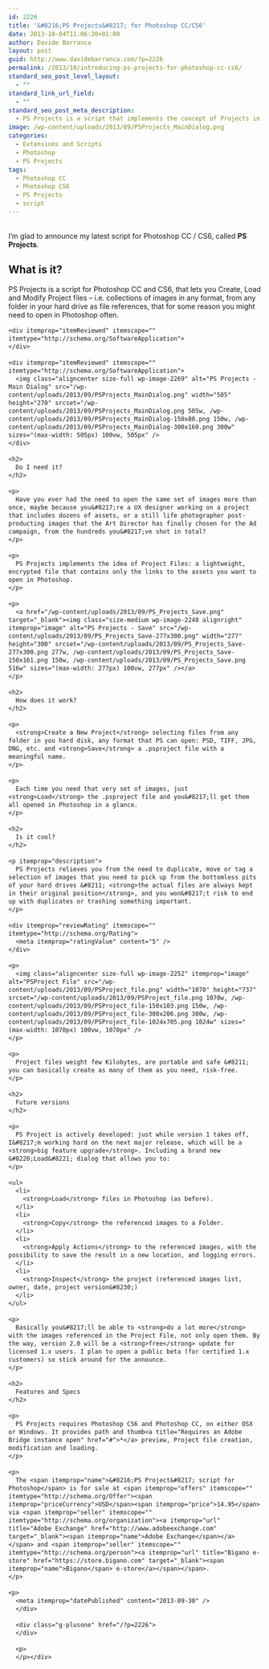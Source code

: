 ```yaml
---
id: 2226
title: '&#8216;PS Projects&#8217; for Photoshop CC/CS6'
date: 2013-10-04T11:06:20+01:00
author: Davide Barranca
layout: post
guid: http://www.davidebarranca.com/?p=2226
permalink: /2013/10/introducing-ps-projects-for-photoshop-cc-cs6/
standard_seo_post_level_layout:
  - ""
standard_link_url_field:
  - ""
standard_seo_post_meta_description:
  - PS Projects is a script that implements the concept of Projects in Photoshop CC / CS6, letting you Create, Load and Modify project files.
image: /wp-content/uploads/2013/09/PSProjects_MainDialog.png
categories:
  - Extensions and Scripts
  - Photoshop
  - PS Projects
tags:
  - Photoshop CC
  - Photoshop CS6
  - PS Projects
  - script
---
```

<div class="pf-content">
  <p>
    <br /> I&#8217;m glad to announce my latest script for Photoshop CC / CS6, called <strong>PS Projects</strong>.
  </p>

  <p>
    <!--more-->
  </p>

  <h2>
    What is it?
  </h2>

  <div itemscope="" itemtype="http://schema.org/Review">
    <div itemprop="itemReviewed" itemscope="" itemtype="http://schema.org/SoftwareApplication">
      <p>
        <span itemprop="description"><span itemprop="name">PS Projects</span> is a <span itemprop="applicationCategory">script</span> for <span itemprop="applicationSuite">Photoshop</span> CC and CS6, that lets you Create, Load and Modify Project files &#8211; i.e. collections of images in any format, from any folder in your hard drive as file references, that for some reason you might need to open in Photoshop often.</span>
      </p>
    </div>

    <div itemprop="itemReviewed" itemscope="" itemtype="http://schema.org/SoftwareApplication">
    </div>

    <div itemprop="itemReviewed" itemscope="" itemtype="http://schema.org/SoftwareApplication">
      <img class="aligncenter size-full wp-image-2269" alt="PS Projects - Main Dialog" src="/wp-content/uploads/2013/09/PSProjects_MainDialog.png" width="505" height="270" srcset="/wp-content/uploads/2013/09/PSProjects_MainDialog.png 505w, /wp-content/uploads/2013/09/PSProjects_MainDialog-150x80.png 150w, /wp-content/uploads/2013/09/PSProjects_MainDialog-300x160.png 300w" sizes="(max-width: 505px) 100vw, 505px" />
    </div>

    <h2>
      Do I need it?
    </h2>

    <p>
      Have you ever had the need to open the same set of images more than once, maybe because you&#8217;re a UX designer working on a project that includes dozens of assets, or a still life photographer post-producting images that the Art Director has finally chosen for the Ad campaign, from the hundreds you&#8217;ve shot in total?
    </p>

    <p>
      PS Projects implements the idea of Project Files: a lightweight, encrypted file that contains only the links to the assets you want to open in Photoshop.
    </p>

    <p>
      <a href="/wp-content/uploads/2013/09/PS_Projects_Save.png" target="_blank"><img class="size-medium wp-image-2248 alignright" itemprop="image" alt="PS Projects - Save" src="/wp-content/uploads/2013/09/PS_Projects_Save-277x300.png" width="277" height="300" srcset="/wp-content/uploads/2013/09/PS_Projects_Save-277x300.png 277w, /wp-content/uploads/2013/09/PS_Projects_Save-150x161.png 150w, /wp-content/uploads/2013/09/PS_Projects_Save.png 516w" sizes="(max-width: 277px) 100vw, 277px" /></a>
    </p>

    <h2>
      How does it work?
    </h2>

    <p>
      <strong>Create a New Project</strong> selecting files from any folder in you hard disk, any format that PS can open: PSD, TIFF, JPG, DNG, etc. and <strong>Save</strong> a .psproject file with a meaningful name.
    </p>

    <p>
      Each time you need that very set of images, just <strong>Load</strong> the .psproject file and you&#8217;ll get them all opened in Photoshop in a glance.
    </p>

    <h2>
      Is it cool?
    </h2>

    <p itemprop="description">
      PS Projects relieves you from the need to duplicate, move or tag a selection of images that you need to pick up from the bottomless pits of your hard drives &#8211; <strong>the actual files are always kept in their original position</strong>, and you won&#8217;t risk to end up with duplicates or trashing something important.
    </p>

    <div itemprop="reviewRating" itemscope="" itemtype="http://schema.org/Rating">
      <meta itemprop="ratingValue" content="5" />
    </div>

    <p>
      <img class="aligncenter size-full wp-image-2252" itemprop="image" alt="PSProject File" src="/wp-content/uploads/2013/09/PSProject_file.png" width="1070" height="737" srcset="/wp-content/uploads/2013/09/PSProject_file.png 1070w, /wp-content/uploads/2013/09/PSProject_file-150x103.png 150w, /wp-content/uploads/2013/09/PSProject_file-300x206.png 300w, /wp-content/uploads/2013/09/PSProject_file-1024x705.png 1024w" sizes="(max-width: 1070px) 100vw, 1070px" />
    </p>

    <p>
      Project files weight few Kilobytes, are portable and safe &#8211; you can basically create as many of them as you need, risk-free.
    </p>

    <h2>
      Future versions
    </h2>

    <p>
      PS Project is actively developed: just while version 1 takes off, I&#8217;m working hard on the next major release, which will be a <strong>big feature upgrade</strong>. Including a brand new &#8220;Load&#8221; dialog that allows you to:
    </p>

    <ul>
      <li>
        <strong>Load</strong> files in Photoshop (as before).
      </li>
      <li>
        <strong>Copy</strong> the referenced images to a Folder.
      </li>
      <li>
        <strong>Apply Actions</strong> to the referenced images, with the possibility to save the result in a new location, and logging errors.
      </li>
      <li>
        <strong>Inspect</strong> the project (referenced images list, owner, date, project version&#8230;)
      </li>
    </ul>

    <p>
      Basically you&#8217;ll be able to <strong>do a lot more</strong> with the images referenced in the Project File, not only open them. By the way, version 2.0 will be a <strong>free</strong> update for licensed 1.x users. I plan to open a public beta (for certified 1.x customers) so stick around for the announce.
    </p>

    <h2>
      Features and Specs
    </h2>

    <p>
      PS Projects requires Photoshop CS6 and Photoshop CC, on either OSX or Windows. It provides path and thumb<a title="Requires an Adobe Bridge instance open" href="#">*</a> preview, Project file creation, modification and loading.
    </p>

    <p>
      The <span itemprop="name">&#8216;PS Project&#8217; script for Photoshop</span> is for sale at <span itemprop="offers" itemscope="" itemtype="http://schema.org/Offer"><span itemprop="priceCurrency">USD</span><span itemprop="price">14.95</span> via <span itemprop="seller" itemscope="" itemtype="http://schema.org/organization"><a itemprop="url" title="Adobe Exchange" href="http://www.adobeexchange.com" target="_blank"><span itemprop="name">Adobe Exchange</span></a></span> and <span itemprop="seller" itemscope="" itemtype="http://schema.org/person"><a itemprop="url" title="Bigano e-store" href="https://store.bigano.com" target="_blank"><span itemprop="name">Bigano</span> e-store</a></span></span>.
    </p>

    <p>
      <meta itemprop="datePublished" content="2013-09-30" />
      </div>

      <div class="g-plusone" href="/?p=2226">
      </div>

      <p>
      </p></div>
      
